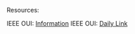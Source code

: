 Resources:

IEEE OUI: [Information](http://standards.ieee.org/develop/regauth/oui/public.html)
IEEE OUI: [Daily Link](http://standards-oui.ieee.org/oui.txt)
